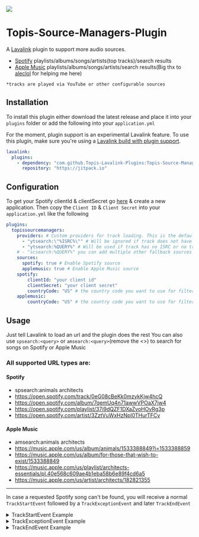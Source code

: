 [![](https://jitpack.io/v/Topis-Lavalink-Plugins/Topis-Source-Managers-Plugin.svg)](https://jitpack.io/#Topis-Lavalink-Plugins/Topis-Source-Managers-Plugin)

# Topis-Source-Managers-Plugin 

A [Lavalink](https://github.com/freyacodes/Lavalink) plugin to support more audio sources.
* [Spotify](https://www.spotify.com) playlists/albums/songs/artists(top tracks)/search results
* [Apple Music](https://www.apple.com/apple-music/) playlists/albums/songs/artists/search results(Big thx to [aleclol](https://github.com/aleclol) for helping me here)


`*tracks are played via YouTube or other configurable sources`


## Installation

To install this plugin either download the latest release and place it into your `plugins` folder or add the following into your `application.yml`

For the moment, plugin support is an experimental Lavalink feature. To use this plugin, make sure you're using a [Lavalink build with plugin support](https://github.com/freyacodes/Lavalink/tree/feature/plugins).

```yaml
lavalink:
  plugins:
    - dependency: "com.github.Topis-Lavalink-Plugins:Topis-Source-Managers-Plugin:vx.x.x" # replace vx.x.x with the latest release tag!
      repository: "https://jitpack.io"
```

## Configuration

To get your Spotify clientId & clientSecret go [here](https://developer.spotify.com/dashboard/applications) & create a
new application. Then copy the `Client ID` & `Client Secret` into your `application.yml` like the following

```yaml
plugins:
  topissourcemanagers:
    providers: # Custom providers for track loading. This is the default
      - "ytsearch:\"%ISRC%\"" # Will be ignored if track does not have an ISRC. See https://en.wikipedia.org/wiki/International_Standard_Recording_Code
      - "ytsearch:%QUERY%" # Will be used if track has no ISRC or no track could be found for the ISRC
    # - "scsearch:%QUERY%" you can add multiple other fallback sources here
    sources:
      spotify: true # Enable Spotify source
      applemusic: true # Enable Apple Music source
    spotify:
        clientId: "your client id"
        clientSecret: "your client secret"
        countryCode: "US" # the country code you want to use for filtering the artists top tracks. See https://en.wikipedia.org/wiki/ISO_3166-1_alpha-2
    applemusic:
        countryCode: "US" # the country code you want to use for filtering the artists top tracks and language. See https://en.wikipedia.org/wiki/ISO_3166-1_alpha-2
```

## Usage

Just tell Lavalink to load an url and the plugin does the rest
You can also use `spsearch:<query>` or `amsearch:<query>`(remove the <>) to search for songs on Spotify or Apple Music

### All supported URL types are:

#### Spotify
* spsearch:animals architects
* https://open.spotify.com/track/0eG08cBeKk0mzykKjw4hcQ
* https://open.spotify.com/album/7qemUq4n71awwVPOaX7jw4
* https://open.spotify.com/playlist/37i9dQZF1DXaZvoHOvRg3p
* https://open.spotify.com/artist/3ZztVuWxHzNpl0THurTFCv

#### Apple Music
* amsearch:animals architects
* https://music.apple.com/us/album/animals/1533388849?i=1533388859
* https://music.apple.com/us/album/for-those-that-wish-to-exist/1533388849
* https://music.apple.com/us/playlist/architects-essentials/pl.40e568c609ae4b1eba58b6e89f4cd6a5
* https://music.apple.com/us/artist/architects/182821355

---

In case a requested Spotify song can't be found, you will receive a normal `TrackStartEvent`
followed by a `TrackExceptionEvent` and later `TrackEndEvent`

<details>
<summary>TrackStartEvent Example</summary>

```json
{
  "op": "event",
  "type": "TrackStartEvent",
  "guildId": "730879265956167740",
  "track": "QAAAdwIADTMyNTM0NmI0NTZiNTYAEDc0NXY5NjQ4OTY3dmI0ODkAAAAAAAO9CAALamRXaEpjcnJqUXMAAQAraHR0cHM6Ly93d3cueW91dHViZS5jb20vd2F0Y2g/dj1qZFdoSmNycmpRcwAHc3BvdGlmeQAAAAAAA7ok"
}
```

</details>

<details>
<summary>TrackExceptionEvent Example</summary>

```json
{
  "op": "event",
  "type": "TrackExceptionEvent",
  "guildId": "730879265956167740",
  "track": "QAAAdwIADTMyNTM0NmI0NTZiNTYAEDc0NXY5NjQ4OTY3dmI0ODkAAAAAAAO9CAALamRXaEpjcnJqUXMAAQAraHR0cHM6Ly93d3cueW91dHViZS5jb20vd2F0Y2g/dj1qZFdoSmNycmpRcwAHc3BvdGlmeQAAAAAAA7ok",
  "error": "Something broke when playing the track.",
  "exception": {
    "severity": "COMMON",
    "cause": "com.github.topislavalinkplugins.topissourcemanagers.TrackNotFoundException: No matching track found",
    "message": "Something broke when playing the track."
  }
}
```

</details>

<details>
<summary>TrackEndEvent Example</summary>

```json
{
  "op": "event",
  "reason": "CLEANUP",
  "type": "TrackEndEvent",
  "guildId": "730879265956167740",
  "track": "QAAAdwIADTMyNTM0NmI0NTZiNTYAEDc0NXY5NjQ4OTY3dmI0ODkAAAAAAAO9CAALamRXaEpjcnJqUXMAAQAraHR0cHM6Ly93d3cueW91dHViZS5jb20vd2F0Y2g/dj1qZFdoSmNycmpRcwAHc3BvdGlmeQAAAAAAA7ok"
}
```

</details>
